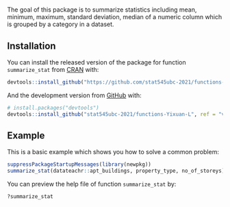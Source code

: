 
<!-- README.md is generated from README.Rmd. Please edit that file -->

# 

<!-- badges: start -->
<!-- badges: end -->

The goal of this package is to summarize statistics including mean,
minimum, maximum, standard deviation, median of a numeric column which
is grouped by a category in a dataset.

## Installation

You can install the released version of the package for function
`summarize_stat` from [CRAN](https://CRAN.R-project.org) with:

``` r
devtools::install_github("https://github.com/stat545ubc-2021/functions-Yixuan-L.git")
```

And the development version from [GitHub](https://github.com/) with:

``` r
# install.packages("devtools")
devtools::install_github("stat545ubc-2021/functions-Yixuan-L", ref = "v0.1.0")
```

## Example

This is a basic example which shows you how to solve a common problem:

``` r
suppressPackageStartupMessages(library(newpkg))
summarize_stat(datateachr::apt_buildings, property_type, no_of_storeys)
```

You can preview the help file of function `summarize_stat` by:

``` r
?summarize_stat
```


